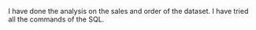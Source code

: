 I have done the analysis on the sales and order of the dataset.
I have tried all the commands of the SQL. 
